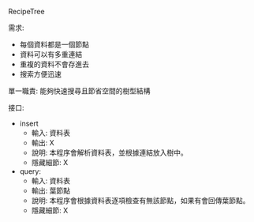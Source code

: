 RecipeTree

需求:

- 每個資料都是一個節點
- 資料可以有多重連結
- 重複的資料不會存進去
- 搜索方便迅速

單一職責: 能夠快速搜尋且節省空間的樹型結構

接口:

- insert
    - 輸入: 資料表
    - 輸出: X
    - 說明: 本程序會解析資料表，並根據連結放入樹中。
    - 隱藏細節: X
- query:
    - 輸入: 資料表
    - 輸出: 葉節點
    - 說明: 本程序會根據資料表逐項檢查有無該節點，如果有會回傳葉節點。
    - 隱藏細節: X

